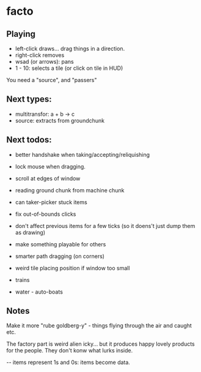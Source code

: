 # facto

## Playing

* left-click draws... drag things in a direction.
* right-click removes
* wsad (or arrows): pans
* 1 - 10: selects a tile (or click on tile in HUD)

You need a "source", and "passers"

## Next types:

* multitransfor: a + b -> c
* source: extracts from groundchunk

## Next todos:

* better handshake when taking/accepting/reliquishing
* lock mouse when dragging.
* scroll at edges of window
* reading ground chunk from machine chunk
* can taker-picker stuck items
* fix out-of-bounds clicks
* don't affect previous items for a few ticks (so it doens't just dump them as drawing)
* make something playable for others
* smarter path dragging (on corners)
* weird tile placing position if window too small

* trains
* water - auto-boats

## Notes

Make it more "rube goldberg-y" - things flying through the air and caught etc.

The factory part is weird alien icky... but it produces happy lovely products for the people. They don't konw what lurks inside.

-- items represent 1s and 0s: items become data.

